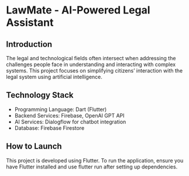 # LawMate - AI-Powered Legal Assistant

## Introduction
The legal and technological fields often intersect when addressing the challenges people face in understanding and interacting with complex systems. This project focuses on simplifying citizens’ interaction with the legal system using artificial intelligence.

## Technology Stack
- Programming Language: Dart (Flutter)
- Backend Services: Firebase, OpenAI GPT API
- AI Services: Dialogflow for chatbot integration
- Database: Firebase Firestore

## How to Launch  
This project is developed using Flutter. To run the application, ensure you have Flutter installed and use flutter run after setting up dependencies.
